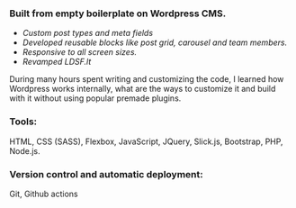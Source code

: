 ### Built from empty boilerplate on Wordpress CMS.
* _Custom post types and meta fields_
* _Developed reusable blocks like post grid, carousel and team members._
* _Responsive to all screen sizes._
* _Revamped LDSF.lt_

During many hours spent writing and customizing the code, I learned how Wordpress works internally, what are the ways to customize it and build with it without using popular premade plugins.
### Tools:
HTML, CSS (SASS), Flexbox, JavaScript, JQuery, Slick.js, Bootstrap, PHP, Node.js.
### Version control and automatic deployment:
Git, Github actions